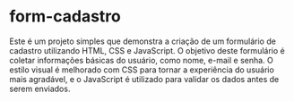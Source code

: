 # form-cadastro
Este é um projeto simples que demonstra a criação de um formulário de cadastro utilizando HTML, CSS e JavaScript. O objetivo deste formulário é coletar informações básicas do usuário, como nome, e-mail e senha. O estilo visual é melhorado com CSS para tornar a experiência do usuário mais agradável, e o JavaScript é utilizado para validar os dados antes de serem enviados.
